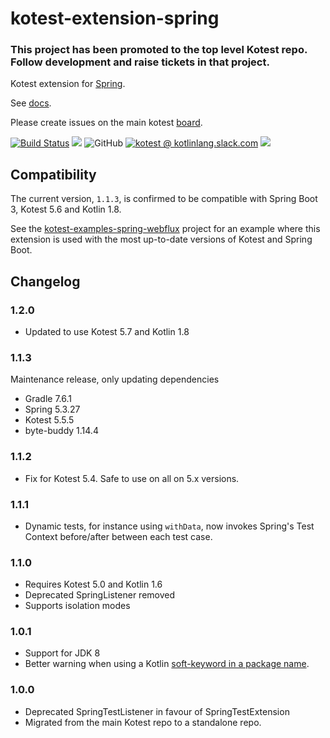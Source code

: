 # kotest-extension-spring

### This project has been promoted to the top level Kotest repo. Follow development and raise tickets in that project.

Kotest extension for [Spring](https://spring.io/projects/spring-framework/).

See [docs](https://kotest.io/docs/extensions/spring.html).

Please create issues on the main kotest [board](https://github.com/kotest/kotest/issues).

[![Build Status](https://github.com/kotest/kotest-extensions-spring/workflows/master/badge.svg)](https://github.com/kotest/kotest-extensions-spring/actions)
[<img src="https://img.shields.io/maven-central/v/io.kotest.extensions/kotest-extensions-spring.svg?label=latest%20release"/>](http://search.maven.org/#search|ga|1|kotest-extensions-spring)
![GitHub](https://img.shields.io/github/license/kotest/kotest-extensions-spring)
[![kotest @ kotlinlang.slack.com](https://img.shields.io/static/v1?label=kotlinlang&message=kotest&color=blue&logo=slack)](https://kotlinlang.slack.com/archives/CT0G9SD7Z)
[<img src="https://img.shields.io/nexus/s/https/s01.oss.sonatype.org/io.kotest.extensions/kotest-extensions-spring.svg?label=latest%20snapshot"/>](https://s01.oss.sonatype.org/content/repositories/snapshots/io/kotest/extensions/kotest-extensions-spring/)

## Compatibility
The current version, `1.1.3`, is confirmed to be compatible with Spring Boot 3, Kotest 5.6 and Kotlin 1.8.

See the [kotest-examples-spring-webflux](https://github.com/kotest/kotest-examples-spring-webflux) project for an
example where this extension is used with the most up-to-date versions of Kotest and Spring Boot.

## Changelog

### 1.2.0

* Updated to use Kotest 5.7 and Kotlin 1.8

### 1.1.3

Maintenance release, only updating dependencies
* Gradle 7.6.1
* Spring 5.3.27
* Kotest 5.5.5
* byte-buddy 1.14.4

### 1.1.2

* Fix for Kotest 5.4. Safe to use on all on 5.x versions.

### 1.1.1

* Dynamic tests, for instance using `withData`, now invokes Spring's Test Context before/after between each test case.

### 1.1.0

* Requires Kotest 5.0 and Kotlin 1.6
* Deprecated SpringListener removed
* Supports isolation modes

### 1.0.1

* Support for JDK 8
* Better warning when using a Kotlin [soft-keyword in a package name](https://github.com/kotest/kotest/issues/2489).

### 1.0.0

* Deprecated SpringTestListener in favour of SpringTestExtension
* Migrated from the main Kotest repo to a standalone repo.
